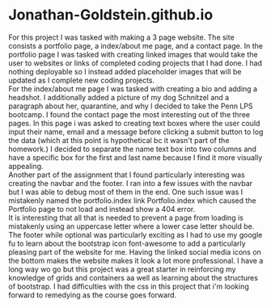 # Jonathan-Goldstein.github.io

For this project I was tasked with making a 3 page website.  The site consists a portfolio page, a index/about me page, and a contact page.
In the portfolio page I was tasked with creating linked images that would take the user to websites or links of completed coding projects that I had done.  I had nothing deployable so I instead added placeholder images that will be updated as I complete new coding projects.  
For the index/about me page I was tasked with creating a bio and adding a headshot.  I additionally added a picture of my dog Schnitzel and a paragraph about her, quarantine, and why I decided to take the Penn LPS bootcamp.
I found the contact page the most interesting out of the three pages.   In this page i was asked to creating text boxes where the user could input their name, email and a message 
before clicking a submit button to log the data (which at this point is hypothetical bc it wasn't part of the homework.)  I decided to separate the name text box into two columns 
and have a specific box for the first and last name because I find it more visually appealing.  
Another part of the assignment that I found particularly interesting was creating the navbar and the footer.  I ran into a few issues with the navbar but I was able to debug most
of them in the end.  One such issue was I mistakenly named the portfolio.index link Portfolio.index which caused the Portfolio page to not load and instead show a 404 error.  
It is interesting that all that is needed to prevent a page from loading is mistakenly using an uppercase letter where a lower case letter should be.  The footer while optional
was particularly exciting as I had to use my google fu to learn about the bootstrap icon font-awesome to add a particularly pleasing part of the website for me.  Having the 
linked social media icons on the bottom makes the website makes it look a lot more professional.  I have a long way wo go but this project was a great starter in reinforcing
my knowledge of grids and containers aa well as learning about the structures of bootstrap.  I had difficulties with the css in this project that i'm looking forward to 
remedying as the course goes forward.
